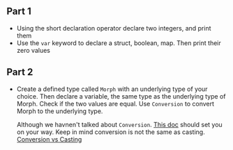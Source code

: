 ## Part 1

* Using the short declaration operator declare two integers, and print them
* Use the `var` keyword to declare a struct, boolean, map. Then print their zero values

## Part 2
* Create a defined type called `Morph` with an underlying type of your choice. Then declare a variable, the same type as the underlying type of Morph. Check
  if the two values are equal. Use `Conversion` to convert Morph to the underlying type.
  
  Although we havnen't talked about `Conversion`. [This doc](https://go.dev/ref/spec#Conversions) should set you on your way. 
  Keep in mind conversion is not the same as casting. 
  [Conversion vs Casting](https://medium.com/a-journey-with-go/go-cast-vs-conversion-by-example-26e0ef3003f0)
  
